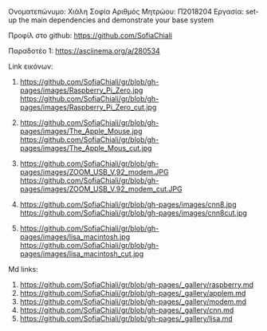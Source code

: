 Ονοματεπώνυμο: Χιάλη Σοφία
Αριθμός Μητρώου: Π2018204
Εργασία: set-up the main dependencies and demonstrate your base system

Προφίλ στο github: https://github.com/SofiaChiali

Παραδοτέο 1: https://asciinema.org/a/280534

Link εικόνων: 

1) https://github.com/SofiaChiali/gr/blob/gh-pages/images/Raspberry_Pi_Zero.jpg
   https://github.com/SofiaChiali/gr/blob/gh-pages/images/Raspberry_Pi_Zero_cut.jpg

2) https://github.com/SofiaChiali/gr/blob/gh-pages/images/The_Apple_Mouse.jpg
   https://github.com/SofiaChiali/gr/blob/gh-pages/images/The_Apple_Mous_cut.jpg
   
3) https://github.com/SofiaChiali/gr/blob/gh-pages/images/ZOOM_USB_V.92_modem.JPG
   https://github.com/SofiaChiali/gr/blob/gh-pages/images/ZOOM_USB_V.92_modem_cut.JPG
   
4) https://github.com/SofiaChiali/gr/blob/gh-pages/images/cnn8.jpg
   https://github.com/SofiaChiali/gr/blob/gh-pages/images/cnn8cut.jpg
   
5) https://github.com/SofiaChiali/gr/blob/gh-pages/images/lisa_macintosh.jpg
   https://github.com/SofiaChiali/gr/blob/gh-pages/images/lisa_macintosh_cut.jpg


Md links:

1) https://github.com/SofiaChiali/gr/blob/gh-pages/_gallery/raspberry.md
2) https://github.com/SofiaChiali/gr/blob/gh-pages/_gallery/applem.md
3) https://github.com/SofiaChiali/gr/blob/gh-pages/_gallery/modem.md
4) https://github.com/SofiaChiali/gr/blob/gh-pages/_gallery/cnn.md
5) https://github.com/SofiaChiali/gr/blob/gh-pages/_gallery/lisa.md
